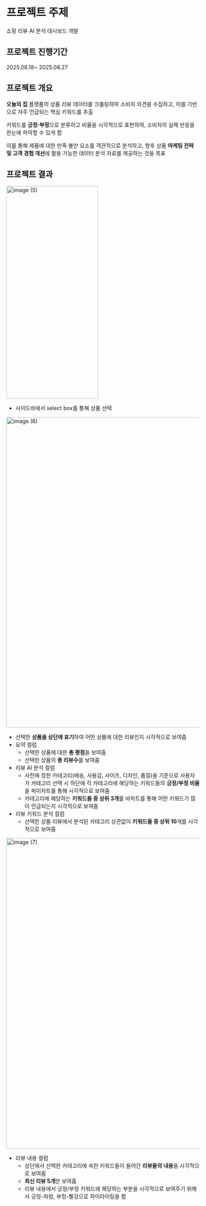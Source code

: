 # 프로젝트 주제
쇼핑 리뷰 AI 분석 대시보드 개발

## 프로젝트 진행기간 
2025.08.18~ 2025.08.27

## 프로젝트 개요
**오늘의 집** 플랫폼의 상품 리뷰 데이터를 크롤링하여 소비자 의견을 수집하고, 이를 기반으로 자주 언급되는 핵심 키워드를 추출

키워드를 **긍정·부정**으로 분류하고 비율을 시각적으로 표현하여, 소비자의 실제 반응을 한눈에 파악할 수 있게 함 

이를 통해 제품에 대한 만족·불만 요소를 객관적으로 분석하고, 향후 상품 **마케팅 전략 및 고객 경험 개선**에 활용 가능한 데이터 분석 자료를 제공하는 것을 목표

## 프로젝트 결과

<img width="239" height="554" alt="image (5)" src="https://github.com/user-attachments/assets/9d88dfb0-53b6-4e32-9daf-8d6951145dff" />


- 사이드바에서 select box를 통해 상품 선택

<img width="1660" height="809" alt="image (6)" src="https://github.com/user-attachments/assets/64d938e2-2737-4d85-93fd-2c331764eaef" />


- 선택한 **상품을 상단에 표기**하여 어떤 상품에 대한 리뷰인지 시각적으로 보여줌
- 요약 컬럼
    - 선택한 상품에 대한 **총 평점**을 보여줌
    - 선택한 상품의 **총 리뷰수**를 보여줌
- 리뷰 AI 분석 컬럼
    - 사전에 정한 카테고리(배송, 사용감, 사이즈, 디자인, 품질)을 기준으로 사용자가 카테고리 선택 시 하단에 각 카테고리에 해당하는 키워드들의 **긍정/부정 비율**을 파이차트를 통해 시각적으로 보여줌
    - 카테고리에 해당하는 **키워드들 중 상위 3개**를 바차트를 통해 어떤 키워드가 많이 언급되는지 시각적으로 보여줌
- 리뷰 키워드 분석 컬럼
    - 선택한 상품 리뷰에서 분석된 카테고리 상관없이 **키워드들 중 상위 10**개를 시각적으로 보여줌

<img width="1511" height="809" alt="image (7)" src="https://github.com/user-attachments/assets/f23de8cb-3c21-45e7-81ec-ee49ef2ebb51" />


- 리뷰 내용 컬럼
    - 상단에서 선택한 카테고리에 속한 키워드들이 들어간 **리뷰들의 내용**을 시각적으로 보여줌
    - **최신 리뷰 5개**만 보여줌
    - 리뷰 내용에서 긍정/부정 키워드에 해당하는 부분을 시각적으로 보여주기 위해서 긍정-파랑, 부정-빨강으로 하이라이팅을 함
